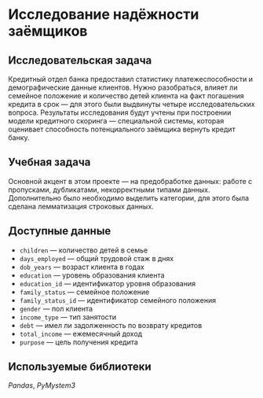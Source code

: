 # Исследование надёжности заёмщиков

## Исследовательская задача
Кредитный отдел банка предоставил статистику платежеспособности и демографические данные клиентов. Нужно разобраться, влияет ли семейное положение и количество детей клиента на факт погашения кредита в срок — для этого были выдвинуты четыре исследовательских вопроса. Результаты исследования будут учтены при построении модели кредитного скоринга — специальной системы, которая оценивает способность потенциального заёмщика вернуть кредит банку.

## Учебная задача
Основной акцент в этом проекте — на предобработке данных: работе с пропусками, дубликатами, некорректными типами данных. Дополнительно было необходимо выделить категории, для этого была сделана лемматизация строковых данных.

## Доступные данные
* `children` — количество детей в семье
* `days_employed` — общий трудовой стаж в днях
* `dob_years` — возраст клиента в годах
* `education` — уровень образования клиента
* `education_id` — идентификатор уровня образования
* `family_status` — семейное положение
* `family_status_id` — идентификатор семейного положения
* `gender` — пол клиента
* `income_type` — тип занятости
* `debt` — имел ли задолженность по возврату кредитов
* `total_income` — ежемесячный доход
* `purpose` — цель получения кредита

## Используемые библиотеки
*Pandas*, *PyMystem3*
